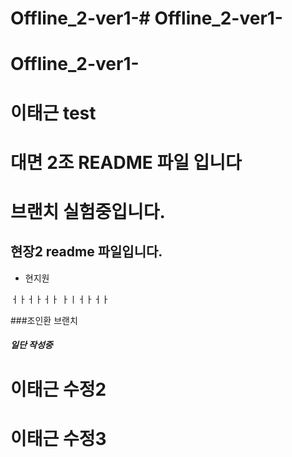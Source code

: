 
# Offline_2-ver1-# Offline_2-ver1-

# Offline_2-ver1-


# 이태근 test

# 대면 2조 README 파일 입니다
# 브랜치 실험중입니다. 

## 현장2 readme 파일입니다.
- 현지원

ㅓㅏㅓㅏㅓㅏ
ㅏㅣㅓㅏㅓㅏ


###조인환 브랜치
<h5>일단 작성중</h5>



# 이태근 수정2

# 이태근 수정3